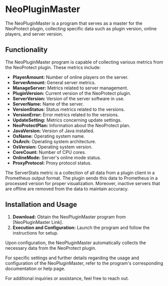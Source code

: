 # NeoPluginMaster

The NeoPluginMaster is a program that serves as a master for the NeoProtect plugin, collecting specific data such as plugin version, online players, and server version.

## Functionality

The NeoPluginMaster program is capable of collecting various metrics from the NeoProtect plugin. These metrics include:

- **PlayerAmount:** Number of online players on the server.
- **ServerAmount:** General server metrics.
- **ManageServer:** Metrics related to server management.
- **PluginVersion:** Current version of the NeoProtect plugin.
- **ServerVersion:** Version of the server software in use.
- **ServerName:** Name of the server.
- **VersionStatus:** Status metrics related to the versions.
- **VersionError:** Error metrics related to the versions.
- **UpdateSetting:** Metrics concerning update settings.
- **NeoProtectPlan:** Information about the NeoProtect plan.
- **JavaVersion:** Version of Java installed.
- **OsName:** Operating system name.
- **OsArch:** Operating system architecture.
- **OsVersion:** Operating system version.
- **CoreCount:** Number of CPU cores.
- **OnlineMode:** Server's online mode status.
- **ProxyProtocol:** Proxy protocol status.

The ServerStats metric is a collection of all data from a plugin client in a Prometheus output format. The plugin sends this data to Prometheus in a processed version for proper visualization. Moreover, inactive servers that are offline are removed from the data to maintain accuracy.

## Installation and Usage

1. **Download:** Obtain the NeoPluginMaster program from [NeoPluginMaster Link].
2. **Execution and Configuration:** Launch the program and follow the instructions for setup.

Upon configuration, the NeoPluginMaster automatically collects the necessary data from the NeoProtect plugin.

For specific settings and further details regarding the usage and configuration of the NeoPluginMaster, refer to the program's corresponding documentation or help page.

For additional inquiries or assistance, feel free to reach out.
